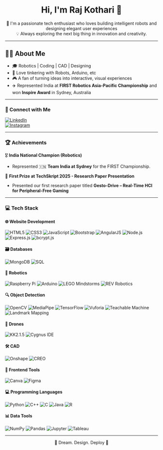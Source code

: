 <h1 align="center">Hi, I'm Raj Kothari 👋</h1>

<p align="center">
  🤖 I'm a passionate tech enthusiast who loves building intelligent robots and designing elegant user experiences<br>
  💡 Always exploring the next big thing in innovation and creativity.
</p>

---

## 👨‍💻 About Me

- 🎓 Robotics | Coding | CAD | Designing 
- 🤖 Love tinkering with Robots, Arduino, etc
- 🎮 A fan of turning ideas into interactive, visual experiences
- ✈️ Represented India at **FIRST Robotics Asia-Pacific Championship** and won **Inspire Award** in Sydney, Australia

---

### 📲 Connect with Me

[![LinkedIn](https://img.shields.io/badge/-LinkedIn-0077B5?style=flat&logo=linkedin&logoColor=white)](https://www.linkedin.com/in/raj-kothari200)  
[![Instagram](https://img.shields.io/badge/-Instagram-E4405F?style=flat&logo=instagram&logoColor=white)](https://www.instagram.com/raj.kothari200)  

---

### 🏆 Achievements

🎖️ **India National Champion (Robotics)**  
- Represented 🇮🇳 **Team India at Sydney** for the FIRST Championship.

🥇 **First Prize at TechSkript 2025 - Research Paper Presentation**  
- Presented our first research paper titled **Gesto-Drive – Real-Time HCI for Peripheral-Free Gaming**

---

### 💻 Tech Stack

#### 🌐 Website Development  
![HTML5](https://img.shields.io/badge/-HTML5-E34F26?style=flat&logo=html5&logoColor=white)
![CSS3](https://img.shields.io/badge/-CSS3-1572B6?style=flat&logo=css3&logoColor=white)
![JavaScript](https://img.shields.io/badge/-JavaScript-F7DF1E?style=flat&logo=javascript&logoColor=black)
![Bootstrap](https://img.shields.io/badge/-Bootstrap-563D7C?style=flat&logo=bootstrap&logoColor=white)
![AngularJS](https://img.shields.io/badge/-AngularJS-DD0031?style=flat&logo=angularjs&logoColor=white)
![Node.js](https://img.shields.io/badge/-Node.js-339933?style=flat&logo=nodedotjs&logoColor=white)
![Express.js](https://img.shields.io/badge/-Express.js-000000?style=flat&logo=express&logoColor=white)
![bcrypt.js](https://img.shields.io/badge/-bcrypt.js-4484c1?style=flat)

#### 🗃️ Databases  
![MongoDB](https://img.shields.io/badge/-MongoDB-47A248?style=flat&logo=mongodb&logoColor=white)
![SQL](https://img.shields.io/badge/-SQL-4479A1?style=flat&logo=postgresql&logoColor=white)

#### 🤖 Robotics  
![Raspberry Pi](https://img.shields.io/badge/-Raspberry%20Pi-C51A4A?style=flat&logo=raspberrypi&logoColor=white)
![Arduino](https://img.shields.io/badge/-Arduino-00979D?style=flat&logo=arduino&logoColor=white)
![LEGO Mindstorms](https://img.shields.io/badge/-LEGO%20Mindstorms-e2231a?style=flat)
![REV Robotics](https://img.shields.io/badge/-REV%20Robotics-FF6F00?style=flat)

#### 🔍 Object Detection  
![OpenCV](https://img.shields.io/badge/-OpenCV-5C3EE8?style=flat&logo=opencv&logoColor=white)
![MediaPipe](https://img.shields.io/badge/-MediaPipe-FF6F00?style=flat)
![TensorFlow](https://img.shields.io/badge/-TensorFlow-FF6F00?style=flat&logo=tensorflow&logoColor=white)
![Vuforia](https://img.shields.io/badge/-Vuforia-5A6D50?style=flat)
![Teachable Machine](https://img.shields.io/badge/-Teachable%20Machine-4285F4?style=flat&logo=google&logoColor=white)
![Landmark Mapping](https://img.shields.io/badge/-Landmark%20Mapping-blue?style=flat)

#### 🚁 Drones  
![KK2.1.5](https://img.shields.io/badge/-KK2.1.5-FF4081?style=flat)
![Cygnus IDE](https://img.shields.io/badge/-Cygnus%20IDE-007ACC?style=flat)

#### 🛠 CAD  
![Onshape](https://img.shields.io/badge/-Onshape-1B5FAA?style=flat)
![CREO](https://img.shields.io/badge/-CREO-005B94?style=flat)

#### 🎨 Frontend Tools  
![Canva](https://img.shields.io/badge/-Canva-00C4CC?style=flat&logo=canva&logoColor=white)
![Figma](https://img.shields.io/badge/-Figma-F24E1E?style=flat&logo=figma&logoColor=white)

#### 💻 Programming Languages  
![Python](https://img.shields.io/badge/-Python-3776AB?style=flat&logo=python&logoColor=white)
![C++](https://img.shields.io/badge/-C++-00599C?style=flat&logo=c%2b%2b&logoColor=white)
![C](https://img.shields.io/badge/-C-00599C?style=flat&logo=c&logoColor=white)
![Java](https://img.shields.io/badge/-Java-007396?style=flat&logo=java&logoColor=white)
![R](https://img.shields.io/badge/-R-276DC3?style=flat&logo=r&logoColor=white)

#### 📊 Data Tools  
![NumPy](https://img.shields.io/badge/-NumPy-013243?style=flat&logo=numpy&logoColor=white)
![Pandas](https://img.shields.io/badge/-Pandas-150458?style=flat&logo=pandas&logoColor=white)
![Jupyter](https://img.shields.io/badge/-Jupyter-F37626?style=flat&logo=jupyter&logoColor=white)
![Tableau](https://img.shields.io/badge/-Tableau-E97627?style=flat&logo=tableau&logoColor=white)

---

<p align="center">
🚀 Dream. Design. Deploy 🚀
</p>
